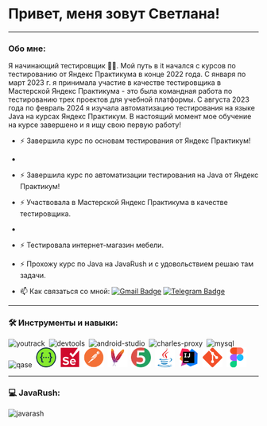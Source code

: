 # Привет, меня зовут Светлана!

---

### Обо мне:

Я начинающий тестировщик :man_technologist:. Мой путь в it начался с курсов по тестированию от Яндекс Практикума в конце 2022 года. C января по март 2023 г. я принимала участие в качестве тестировщика в Мастерской Яндекс Практикума - это была командная работа по тестированию трех проектов для учебной платформы. С августа 2023 года по февраль 2024 я изучала автоматизацию тестирования на языке Java на курсах Яндекс Практикум. В настоящий момент мое обучение на курсе завершено и я ищу свою первую работу!

- :zap: Завершила курс по основам тестирования от Яндекс Практикум!
- 
- :zap: Завершила курс по автоматизации тестирования на Java от Яндекс Практикум!

- :zap: Участвовала в Мастерской Яндекс Практикума в качестве тестировщика.
- 
- :zap: Тестировала интернет-магазин мебели.

- :zap: Прохожу курс по Java на JavaRush и с удовольствием решаю там задачи.

- :mailbox: Как связаться со мной: [![Gmail Badge](https://img.shields.io/badge/-Gmail-red?style=flat&logo=Gmail&logoColor=white)](mailto:lana.strogaleva@gmail.com)  [![Telegram Badge](https://img.shields.io/badge/-LanaStrog-blue?style=flat&logo=Telegram&logoColor=white)](https://t.me/LanaStrog)
---

### 🛠 Инструменты и навыки:

<div>
  <img src="https://upload.wikimedia.org/wikipedia/commons/thumb/8/8d/YouTrack_Icon.svg/1024px-YouTrack_Icon.svg.png?20200803082248" title="youtrack" alt="youtrack" width="40" height="40"/>&nbsp
  <img src="https://d33wubrfki0l68.cloudfront.net/38b5c953a4667366685d55db55d057c86db1fc54/a0fdc/static/acae6b24d940347661ca901ea07f47c1/chrome-dev-logo-icon.png" title="devtools" alt="devtools" width="40" height="40"/>&nbsp
  <img src="https://cdn.jsdelivr.net/gh/devicons/devicon/icons/androidstudio/androidstudio-original.svg" title="android-studio" alt="android-studio" width="40" height="40"/>&nbsp
  <img src="https://cdn.icon-icons.com/icons2/3053/PNG/512/charles_proxy_macos_bigsur_icon_190302.png" title="charles-proxy" alt="charles-proxy" width="40" height="40"/>&nbsp
  <img src="https://cdn.jsdelivr.net/gh/devicons/devicon/icons/mysql/mysql-original.svg" title="mysql" alt="mysql" width="40" height="40"/>&nbsp;
  <img src="https://luna1.co/eb0187.png" title="qase" alt="qase" width="40" height="40"/>&nbsp
  <img src="https://github.com/devicons/devicon/blob/master/icons/swagger/swagger-original.svg" title="swagger" alt="swagger" width="40" height="40"/>&nbsp;
  <img src="https://github.com/devicons/devicon/blob/master/icons/selenium/selenium-original.svg" title="selenium" alt="selenium" width="40" height="40"/>&nbsp;
  <img src="https://github.com/devicons/devicon/blob/master/icons/postman/postman-original.svg" title="postman" alt="postman" width="40" height="40"/>&nbsp;
  <img src="https://github.com/devicons/devicon/blob/master/icons/maven/maven-original.svg" title="maven" alt="maven" width="40" height="40"/>&nbsp;
  <img src="https://github.com/devicons/devicon/blob/master/icons/junit/junit-original.svg" title="junit" alt="junit" width="40" height="40"/>&nbsp;
  <img src="https://github.com/devicons/devicon/blob/master/icons/java/java-original.svg" title="java" alt="java" width="40" height="40"/>&nbsp;
  <img src="https://github.com/devicons/devicon/blob/master/icons/intellij/intellij-original.svg" title="intellij" alt="intellij" width="40" height="40"/>&nbsp;
  <img src="https://github.com/devicons/devicon/blob/master/icons/git/git-original.svg" title="git" alt="git" width="40" height="40"/>&nbsp;
  <img src="https://github.com/devicons/devicon/blob/master/icons/figma/figma-original.svg" title="figma" alt="figma" width="40" height="40"/>&nbsp;
</div>

---

<!-- ### 💻 Пройденные курсы:

| Курсы                                                           | Дата              |
| ----------------------------------------------------------------| :---------------: |
| practicum.yandex/ Инженер по тестированию                       | 08/2022 - 01/2023 |
| practicum.yandex/ Автоматизатор тестирования на Java            | 08/2023 - 02/2024 |

--- -->

### 💻 JavaRush:

![javarash](https://javarush.com/me/achievements)


